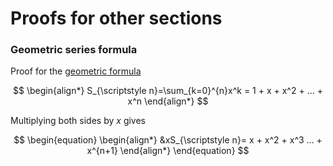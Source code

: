 # Proofs for other sections

### Geometric series formula
Proof for the [geometric formula](summations.md/#geometric-series)

$$
\begin{align*}
S_{\scriptstyle n}=\sum_{k=0}^{n}x^k = 1 + x + x^2 + ... + x^n
\end{align*}
$$

Multiplying both sides by $x$ gives

$$
\begin{equation}
\begin{align*}
&xS_{\scriptstyle n}= x + x^2 + x^3 ... + x^{n+1}
\end{align*}
\end{equation}
$$

